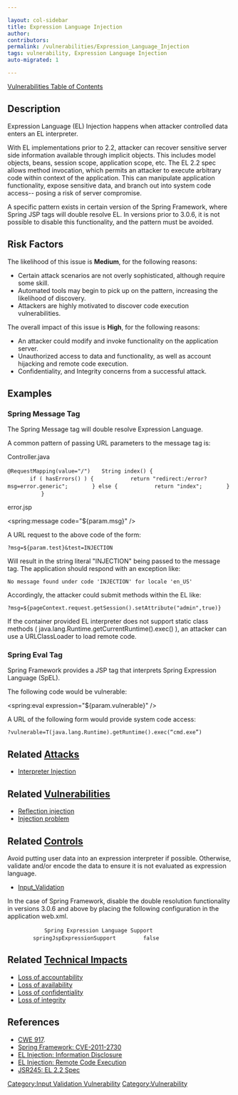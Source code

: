 ```yaml
---

layout: col-sidebar
title: Expression Language Injection
author: 
contributors: 
permalink: /vulnerabilities/Expression_Language_Injection
tags: vulnerability, Expression Language Injection
auto-migrated: 1

---
```


[Vulnerabilities Table of Contents](ASDR_TOC_Vulnerabilities "wikilink")

## Description

Expression Language (EL) Injection happens when attacker controlled data
enters an EL interpreter.

With EL implementations prior to 2.2, attacker can recover sensitive
server side information available through implicit objects. This
includes model objects, beans, session scope, application scope, etc.
The EL 2.2 spec allows method invocation, which permits an attacker to
execute arbitrary code within context of the application. This can
manipulate application functionality, expose sensitive data, and branch
out into system code access-- posing a risk of server compromise.

A specific pattern exists in certain version of the Spring Framework,
where Spring JSP tags will double resolve EL. In versions prior to
3.0.6, it is not possible to disable this functionality, and the pattern
must be avoided.

## Risk Factors

The likelihood of this issue is **Medium**, for the following reasons:

  - Certain attack scenarios are not overly sophisticated, although
    require some skill.
  - Automated tools may begin to pick up on the pattern, increasing the
    likelihood of discovery.
  - Attackers are highly motivated to discover code execution
    vulnerabilities.

The overall impact of this issue is **High**, for the following reasons:

  - An attacker could modify and invoke functionality on the application
    server.
  - Unauthorized access to data and functionality, as well as account
    hijacking and remote code execution.
  - Confidentiality, and Integrity concerns from a successful attack.

## Examples

### Spring Message Tag

The Spring Message tag will double resolve Expression Language.

A common pattern of passing URL parameters to the message tag is:

Controller.java

`@RequestMapping(value="/")`
`   String index() {`
`       `
`       if ( hasErrors() ) {`
`           return "redirect:/error?msg=error.generic";`
`       } else {`
`           return "index";`
`       }`
`       `
`   }`

error.jsp

<spring:message code="${param.msg}" />

A URL request to the above code of the form:

`?msg=${param.test}&test=INJECTION`

Will result in the string literal "INJECTION" being passed to the
message tag. The application should respond with an exception like:

`No message found under code 'INJECTION' for locale 'en_US'`

Accordingly, the attacker could submit methods within the EL like:

`?msg=${pageContext.request.getSession().setAttribute("admin",true)}`

If the container provided EL interpreter does not support static class
methods ( java.lang.Runtime.getCurrentRuntime().exec() ), an attacker
can use a URLClassLoader to load remote code.

### Spring Eval Tag

Spring Framework provides a JSP tag that interprets Spring Expression
Language (SpEL).

The following code would be vulnerable:

<spring:eval expression="${param.vulnerable}" />

A URL of the following form would provide system code access:

`?vulnerable=T(java.lang.Runtime).getRuntime().exec(“cmd.exe”)`

## Related [Attacks](Attacks "wikilink")

  - [Interpreter Injection](Interpreter_Injection "wikilink")

## Related [Vulnerabilities](https://owasp.org/www-community/vulnerabilities/)

  - [Reflection injection](Reflection_injection "wikilink")
  - [Injection problem](Injection_problem "wikilink")

## Related [Controls](Controls "wikilink")

Avoid putting user data into an expression interpreter if possible.
Otherwise, validate and/or encode the data to ensure it is not evaluated
as expression language.

  - [Input_Validation](Input_Validation "wikilink")

In the case of Spring Framework, disable the double resolution
functionality in versions 3.0.6 and above by placing the following
configuration in the application web.xml.

`   `<context-param>
`        `<description>`Spring Expression Language Support`</description>
`        `<param-name>`springJspExpressionSupport`</param-name>
`        `<param-value>`false`</param-value>
`   `</context-param>

## Related [Technical Impacts](Technical_Impacts "wikilink")

  - [Loss of accountability](Loss_of_accountability "wikilink")
  - [Loss of availability](Loss_of_availability "wikilink")
  - [Loss of confidentiality](Loss_of_confidentiality "wikilink")
  - [Loss of integrity](Loss_of_integrity "wikilink")

## References

  - [CWE 917](http://cwe.mitre.org/data/definitions/917.html).
  - [Spring Framework:
    CVE-2011-2730](http://support.springsource.com/security/cve-2011-2730)
  - [EL Injection: Information
    Disclosure](http://www.mindedsecurity.com/fileshare/ExpressionLanguageInjection.pdf)
  - [EL Injection: Remote Code
    Execution](http://danamodio.com/application-security/discoveries/spring-remote-code-with-expression-language-injection/)
  - [JSR245: EL 2.2
    Spec](http://jcp.org/aboutJava/communityprocess/mrel/jsr245/index.html)

[Category:Input Validation
Vulnerability](Category:Input_Validation_Vulnerability "wikilink")
[Category:Vulnerability](Category:Vulnerability "wikilink")